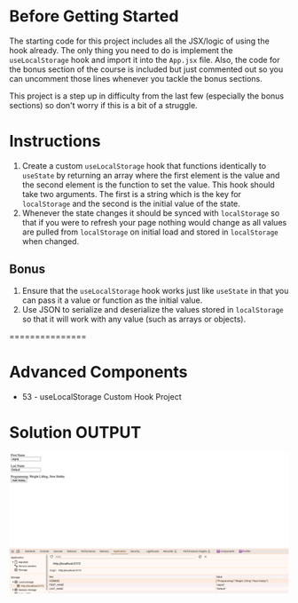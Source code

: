 # Before Getting Started

The starting code for this project includes all the JSX/logic of using the hook already. The only thing you need to do is implement the `useLocalStorage` hook and import it into the `App.jsx` file. Also, the code for the bonus section of the course is included but just commented out so you can uncomment those lines whenever you tackle the bonus sections.

This project is a step up in difficulty from the last few (especially the bonus sections) so don't worry if this is a bit of a struggle.

# Instructions

1. Create a custom `useLocalStorage` hook that functions identically to `useState` by returning an array where the first element is the value and the second element is the function to set the value. This hook should take two arguments. The first is a string which is the key for `localStorage` and the second is the initial value of the state.
2. Whenever the state changes it should be synced with `localStorage` so that if you were to refresh your page nothing would change as all values are pulled from `localStorage` on initial load and stored in `localStorage` when changed.

## Bonus

1. Ensure that the `useLocalStorage` hook works just like `useState` in that you can pass it a value or function as the initial value.
2. Use JSON to serialize and deserialize the values stored in `localStorage` so that it will work with any value (such as arrays or objects). 

===============

# Advanced Components
- 53 - useLocalStorage Custom Hook Project

# Solution OUTPUT
![useLocalStorage Custom Hook Project](image.png)